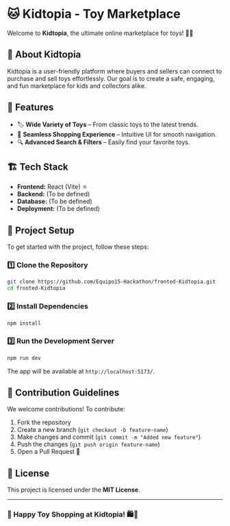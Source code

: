 # 🐱 Kidtopia - Toy Marketplace

Welcome to **Kidtopia**, the ultimate online marketplace for toys! 🏪🎠

## 🌟 About Kidtopia
Kidtopia is a user-friendly platform where buyers and sellers can connect to purchase and sell toys effortlessly. Our goal is to create a safe, engaging, and fun marketplace for kids and collectors alike.

## 🚀 Features
- 🏷️ **Wide Variety of Toys** – From classic toys to the latest trends.
- 🛒 **Seamless Shopping Experience** – Intuitive UI for smooth navigation.
- 🔍 **Advanced Search & Filters** – Easily find your favorite toys.

## 🏗️ Tech Stack
- **Frontend:** React (Vite) ⚛️
- **Backend:** (To be defined)
- **Database:** (To be defined)
- **Deployment:** (To be defined)

## 📂 Project Setup
To get started with the project, follow these steps:

### 1️⃣ Clone the Repository
```bash
git clone https://github.com/Equipo15-Hackathon/fronted-Kidtopia.git
cd fronted-Kidtopia
```

### 2️⃣ Install Dependencies
```bash
npm install
```

### 3️⃣ Run the Development Server
```bash
npm run dev
```

The app will be available at `http://localhost:5173/`.

## 📌 Contribution Guidelines
We welcome contributions! To contribute:
1. Fork the repository
2. Create a new branch (`git checkout -b feature-name`)
3. Make changes and commit (`git commit -m "Added new feature"`)
4. Push the changes (`git push origin feature-name`)
5. Open a Pull Request 🚀

## 📜 License
This project is licensed under the **MIT License**.

---

### 🎉 Happy Toy Shopping at Kidtopia! 🛍️🎁

